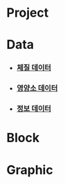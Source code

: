 # Project

# Data

- ### [체질 데이터](https://github.com/hbyul35/Capstone-Design/tree/main/Data/BodyData)

- ### [영양소 데이터](https://github.com/hbyul35/Capstone-Design/blob/main/Data/nutrientData.cpp)

- ### [정보 데이터](https://github.com/hbyul35/Capstone-Design/tree/main/Data/InformationData)

# Block

# Graphic

